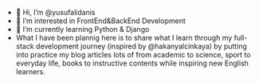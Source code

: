 - 👋 Hi, I’m @yusufalidanis
- 👀 I’m interested in FrontEnd&BackEnd Development
- 🌱 I’m currently learning Python & Django
- What I have been plannig here is to share what I learn through my full-stack development journey (inspired by @hakanyalcinkaya) by putting into practice my blog articles lots of from academic to science, sport to everyday life, books to instructive contents while inspiring new English learners. 

<!---
yusufalidanis/yusufalidanis is a ✨ special ✨ repository because its `README.md` (this file) appears on your GitHub profile.
You can click the Preview link to take a look at your changes.
--->
